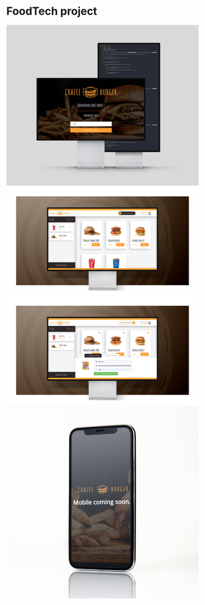 # FoodTech project

![FoodTech!](./src/assets/crazee-burger-Mockup.jpg)
![FoodTech!](./src/assets/imac-crazee-burger-menu-mockup.jpg)
![FoodTech!](./src/assets/imac-crazee-burger-add-mockup.jpg)
![FoodTech!](./public/images/iphon-crazeeburger-mockup.jpg)
